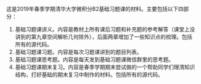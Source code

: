这是2019年春季学期清华大学微积分B2基础习题课的材料。主要包括以下四部分：   
1. 基础习题课讲义。内容是教材上所有课后习题和补充题的参考解答（课堂上没讲到的第九章空间解析几何除外），后面两章增加了一些知识点的梳理。包括所有的源代码。   
2. 基础习题课习题。内容是每次习题课讲到的题目列表。   
3. 基础习题课思考题。内容是每天发到基础习题课微信群里的思考题。   
4. 基础习题课期末复习。内容是春季学期期末尝试做的一个帮助同学们理清知识结构，打好基础的期末复习中制作的材料。包括所有的源代码。
